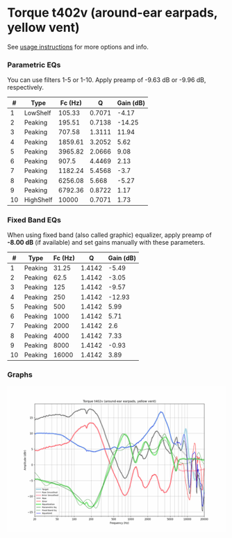 # Torque t402v (around-ear earpads, yellow vent)
See [usage instructions](https://github.com/jaakkopasanen/AutoEq#usage) for more options and info.

### Parametric EQs
You can use filters 1-5 or 1-10. Apply preamp of -9.63 dB or -9.96 dB, respectively.

|   # | Type      |   Fc (Hz) |      Q |   Gain (dB) |
|-----|-----------|-----------|--------|-------------|
|   1 | LowShelf  |    105.33 | 0.7071 |       -4.17 |
|   2 | Peaking   |    195.51 | 0.7138 |      -14.25 |
|   3 | Peaking   |    707.58 | 1.3111 |       11.94 |
|   4 | Peaking   |   1859.61 | 3.2052 |        5.62 |
|   5 | Peaking   |   3965.82 | 2.0666 |        9.08 |
|   6 | Peaking   |    907.5  | 4.4469 |        2.13 |
|   7 | Peaking   |   1182.24 | 5.4568 |       -3.7  |
|   8 | Peaking   |   6256.08 | 5.668  |       -5.27 |
|   9 | Peaking   |   6792.36 | 0.8722 |        1.17 |
|  10 | HighShelf |  10000    | 0.7071 |        1.73 |

### Fixed Band EQs
When using fixed band (also called graphic) equalizer, apply preamp of **-8.00 dB** (if available) and set gains manually with these parameters.

|   # | Type    |   Fc (Hz) |      Q |   Gain (dB) |
|-----|---------|-----------|--------|-------------|
|   1 | Peaking |     31.25 | 1.4142 |       -5.49 |
|   2 | Peaking |     62.5  | 1.4142 |       -3.05 |
|   3 | Peaking |    125    | 1.4142 |       -9.57 |
|   4 | Peaking |    250    | 1.4142 |      -12.93 |
|   5 | Peaking |    500    | 1.4142 |        5.99 |
|   6 | Peaking |   1000    | 1.4142 |        5.71 |
|   7 | Peaking |   2000    | 1.4142 |        2.6  |
|   8 | Peaking |   4000    | 1.4142 |        7.33 |
|   9 | Peaking |   8000    | 1.4142 |       -0.93 |
|  10 | Peaking |  16000    | 1.4142 |        3.89 |

### Graphs
![](./Torque%20t402v%20(around-ear%20earpads,%20yellow%20vent).png)
